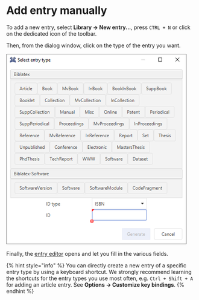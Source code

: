 # Add entry manually

To add a new entry, select **Library → New entry...**, press `CTRL + N​` or click on the dedicated icon of the toolbar.

Then, from the dialog window, click on the type of the entry you want.

![Screenshot of new entry dialog](../.gitbook/assets/entrytype-dialog%20%282%29%20%283%29%20%281%29.png)

Finally, the [entry editor](../advanced/entryeditor/) opens and let you fill in the various fields.

{% hint style="info" %}
You can directly create a new entry of a specific entry type by using a keyboard shortcut. We strongly recommend learning the shortcuts for the entry types you use most often, e.g. `Ctrl + Shift + A` for adding an article entry.​ See **Options → Customize key bindings**.
{% endhint %}

